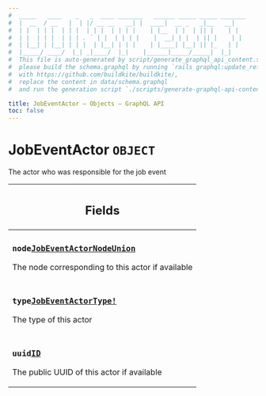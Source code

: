 ```yaml
---
#  _____   ____    _   _  ____ _______   ______ _____ _____ _______
#  |  __  / __   |  | |/ __ __   __| |  ____|  __ _   _|__   __|
#  | |  | | |  | | |  | | |  | | | |    | |__  | |  | || |    | |
#  | |  | | |  | | | . ` | |  | | | |    |  __| | |  | || |    | |
#  | |__| | |__| | | |  | |__| | | |    | |____| |__| || |_   | |
#  |_____/ ____/  |_| _|____/  |_|    |______|_____/_____|  |_|
#  This file is auto-generated by script/generate_graphql_api_content.sh,
#  please build the schema.graphql by running `rails graphql:update_reference_schema`
#  with https://github.com/buildkite/buildkite/,
#  replace the content in data/schema.graphql
#  and run the generation script `./scripts/generate-graphql-api-content.sh`.

title: JobEventActor – Objects – GraphQL API
toc: false
---
```


<!-- vale off -->
<h1 class="has-pills" data-algolia-exclude>
  JobEventActor
  <span class="pill pill--object pill--normal-case pill--large"><code>OBJECT</code></span>
</h1>
<!-- vale on -->

The actor who was responsible for the job event

<table class="responsive-table responsive-table--single-column-rows">
  <thead>
    <th>
      <h2 data-algolia-exclude>Fields</h2>
    </th>
  </thead>
  <tbody>
    <tr><td><h3 class="is-small has-pills"><code>node</code><a href="/docs/apis/graphql/schemas/union/jobeventactornodeunion" class="pill pill--union pill--normal-case pill--medium" title="Go to UNION JobEventActorNodeUnion"><code>JobEventActorNodeUnion</code></a></h3><p>The node corresponding to this actor if available</p></td></tr><tr><td><h3 class="is-small has-pills"><code>type</code><a href="/docs/apis/graphql/schemas/enum/jobeventactortype" class="pill pill--enum pill--normal-case pill--medium" title="Go to ENUM JobEventActorType"><code>JobEventActorType!</code></a></h3><p>The type of this actor</p></td></tr><tr><td><h3 class="is-small has-pills"><code>uuid</code><a href="/docs/apis/graphql/schemas/scalar/id" class="pill pill--scalar pill--normal-case pill--medium" title="Go to SCALAR ID"><code>ID</code></a></h3><p>The public UUID of this actor if available</p></td></tr>
  </tbody>
</table>
